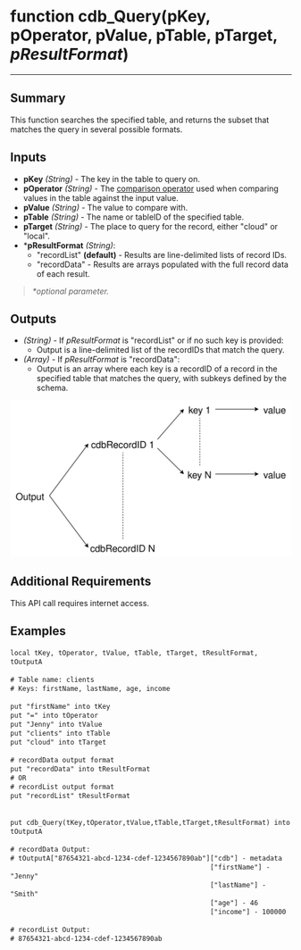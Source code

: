 # function cdb_Query(pKey, pOperator, pValue, pTable, pTarget, *pResultFormat*)
---
## Summary
This function searches the specified table, and returns the subset that matches the query in several possible formats.

## Inputs
* **pKey**  *(String)* - The key in the table to query on.
* **pOperator**  *(String)* - The [comparison operator](./QueryOperators.md) used when comparing values in the table against the input value.
* **pValue**  *(String)* - The value to compare with.
* **pTable** *(String)* - The name or tableID of the specified table.
* **pTarget** *(String)* - The place to query for the record, either "cloud" or "local".
* \***pResultFormat** *(String)*:
	* "recordList" **(default)** - Results are line-delimited lists of record IDs.
	* "recordData" - Results are arrays populated with the full record data of each result.

> _*optional parameter._


## Outputs
* *(String)* - If *pResultFormat* is "recordList" or if no such key is provided:
	* Output is  a line-delimited list of the recordIDs that match the query.
* *(Array)* - If *pResultFormat* is "recordData":
	* Output is an array where each key is a recordID of a record in the specified table that matches the query, with subkeys defined by the schema.

![Record Data Output](images/BasicOutput.svg)

## Additional Requirements
This API call requires internet access.

## Examples
```livecodeserver
local tKey, tOperator, tValue, tTable, tTarget, tResultFormat, tOutputA

# Table name: clients
# Keys: firstName, lastName, age, income

put "firstName" into tKey
put "=" into tOperator
put "Jenny" into tValue
put "clients" into tTable
put "cloud" into tTarget

# recordData output format
put "recordData" into tResultFormat
# OR
# recordList output format
put "recordList" tResultFormat


put cdb_Query(tKey,tOperator,tValue,tTable,tTarget,tResultFormat) into tOutputA

# recordData Output: 
# tOutputA["87654321-abcd-1234-cdef-1234567890ab"]["cdb"] - metadata
                                                  ["firstName"] - "Jenny"
                                                  ["lastName"] - "Smith"
                                                  ["age"] - 46
                                                  ["income"] - 100000
						  
# recordList Output: 
# 87654321-abcd-1234-cdef-1234567890ab
```